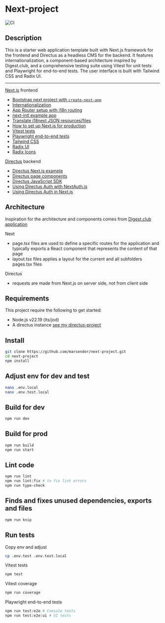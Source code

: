# Next-project

![CI](https://github.com/marsender/next-project/workflows/CI/badge.svg)

## Description

This is a starter web application template built with Next.js framework for the frontend and Directus as a headless CMS for the backend. It features internationalization, a component-based architecture inspired by Digest.club, and a comprehensive testing suite using Vitest for unit tests and Playwright for end-to-end tests. The user interface is built with Tailwind CSS and Radix UI.

---

[Next.js](https://nextjs.org) frontend

- [Bootstrap next project with `create-next-app`](https://nextjs.org/docs/app/api-reference/cli/create-next-app)
- [Internationalization](https://nextjs.org/docs/pages/building-your-application/routing/internationalization)
- [App Router setup with i18n routing](https://next-intl.dev/docs/getting-started/app-router/with-i18n-routing)
- [next-intl example app](https://github.com/amannn/next-intl/tree/main/examples/example-app-router)
- [Translate i18next JSON resources/files](https://translate.i18next.com/)
- [How to set up Next.js for production](https://janhesters.com/blog/how-to-set-up-nextjs-15-for-production-in-2025)
- [Vitest tests](https://vitest.dev/)
- [Playwright end-to-end tests](https://playwright.dev/)
- [Tailwind CSS](https://tailwindcss.com)
- [Radix UI](https://www.radix-ui.com/primitives)
- [Radix Icons](https://www.radix-ui.com/icons)

[Directus](https://directus.io/) backend

- [Directus Next.js example](https://github.com/directus-labs/examples/tree/main/nextjs)
- [Directus page components](https://docs.directus.io/guides/headless-cms/reusable-components.html)
- [Directus JavaScript SDK](https://docs.directus.io/guides/sdk/getting-started.html)
- [Using Directus Auth with NextAuth.js](https://docs.directus.io/blog/directus-auth-nextauth.html)
- [Using Directus Auth in Next.js](https://docs.directus.io/blog/implement-directus-auth-in-next-js-14.html)

## Architecture

Inspiration for the architecture and components comes from [Digest.club application](https://github.com/premieroctet/digestclub)

Next

- page.tsx files are used to define a specific routes for the application
  and typically exports a React component that represents the content of that page
- layout.tsx files applies a layout for the current and all subfolders pages.tsx files

Directus

- requests are made from Next.js on server side, not from client side

## Requirements

This project require the following to get started:

- Node.js v22.19 (lts/jod)
- A directus instance [see my directus-project](https://github.com/marsender/directus-project)

## Install

```bash
git clone https://github.com/marsender/next-project.git
cd next-project
npm install
```

## Adjust env for dev and test

```bash
nano .env.local
nano .env.test.local
```

## Build for dev

```bash
npm run dev
```

## Build for prod

```bash
npm run build
npm run start
```

## Lint code

```bash
npm run lint
npm run lint:fix # to fix lint errors
npm run type-check
```

## Finds and fixes unused dependencies, exports and files

```bash
npm run knip
```

## Run tests

Copy env and adjust

```bash
cp .env.test .env.test.local
```

Vitest tests

```bash
npm test
```

Vitest coverage

```bash
npm run coverage
```

Playwright end-to-end tests

```bash
npm run test:e2e # Console tests
npm run test:e2e:ui # UI tests
```
